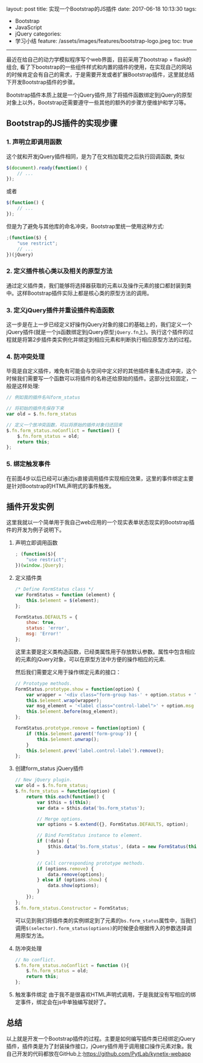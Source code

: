 layout: post
title: 实现一个Bootstrap的JS插件
date: 2017-06-18 10:13:30
tags:
 - Bootstrap
 - JavaScript
 - jQuery
categories:
 - 学习小结
feature: /assets/images/features/bootstrap-logo.jpeg
toc: true
---
最近在给自己的动力学模拟程序写个web界面，目前采用了bootstrap + flask的组合, 看了下bootstrap的一些组件样式和内置的插件的使用，在实现自己的网站的时候肯定会有自己的需求，于是需要开发或者扩展Bootstrap插件，这里就总结下开发Bootstrap插件的步骤。

Bootstrap插件本质上就是一个jQuery插件,除了将插件函数绑定到jQuery的原型对象上以外，Bootstrap还需要遵守一些其他的额外的步骤方便维护和学习等。

<!-- more -->

## Bootstrap的JS插件的实现步骤
### 1. 声明立即调用函数
这个就和开发jQuery插件相同，是为了在文档加载完之后执行回调函数, 类似
``` javascript
$(document).ready(function() {
    // ...
});
```
或者
``` javascript
$(function() {
    // ...
});
```
但是为了避免与其他库的命名冲突，Bootstrap里统一使用这种方式:
``` javascript
;(function($) {
    "use restrict";
    // ...
})(jQuery)
```

### 2. 定义插件核心类以及相关的原型方法
通过定义插件类，我们能够将选择器获取的元素以及操作元素的接口都封装到类中。这样Bootstrap插件实际上都是核心类的原型方法的调用。

### 3. 定义jQuery插件并重设插件构造函数
这一步是在上一步已经定义好操作jQuery对象的接口的基础上的，我们定义一个jQuery插件(就是一个js函数绑定到jQuery原型`jQuery.fn`上)。执行这个插件的过程就是将第2步插件类实例化并绑定到相应元素和判断执行相应原型方法的过程。

### 4. 防冲突处理
毕竟是自定义插件，难免有可能会与空间中定义好的其他插件重名造成冲突，这个时候我们需要写一个函数可以将插件的名称还给原始的插件。这部分比较固定，一般是这样处理:
``` javascript
// 例如我的插件名叫form_status

// 将初始的插件先保存下来
var old = $.fn.form_status

// 定义一个放冲突函数，可以将原始的插件对象归还回来
$.fn.form_status.noConflict = function() {
    $.fn.form_status = old;
    return this;
};
```

### 5. 绑定触发事件
在前面4步以后已经可以通过js直接调用插件实现相应效果，这里的事件绑定主要是针对Bootstrap的HTML声明式的事件触发。

## 插件开发实例
这里我就以一个简单用于我自己web应用的一个现实表单状态现实的Bootstrap插件的开发为例子说明下。

1. 声明立即调用函数
    ``` javascript
    ; (function($){
        "use restrict";
    })(window.jQuery);
    ```

2. 定义插件类
    ``` javascript
    /* Define FormStatus class */
    var FormStatus = function (element) {
        this.$element = $(element);
    };

    FormStatus.DEFAULTS = {
        show: true,
        status: 'error',
        msg: 'Error!'
    };
    ```
    这里主要是定义类构造函数，已经类属性用于存放默认参数。属性中包含相应的元素的jQuery对象，可以在原型方法中方便的操作相应的元素.

    然后我们需要定义用于操作绑定元素的接口：
    ``` javascript
    // Prototype methods.
    FormStatus.prototype.show = function(option) {
        var wrapper = '<div class="form-group has-' + option.status + '"></div>';
        this.$element.wrap(wrapper);
        var msg_element = '<label class="control-label">' + option.msg + '</label>';
        this.$element.before(msg_element);
    };

    FormStatus.prototype.remove = function(option) {
        if (this.$element.parent('form-group')) {
            this.$element.unwrap();
        }
        this.$element.prev('label.control-label').remove();
    };
    ```

3. 创建form_status jQuery插件
    ``` javascript
    // New jQuery plugin.
    var old = $.fn.form_status;
    $.fn.form_status = function(option) {
        return this.each(function() {
            var $this = $(this);
            var data = $this.data('bs.form_status');

            // Merge options.
            var options = $.extend({}, FormStatus.DEFAULTS, option);

            // Bind FormStatus instance to element.
            if (!data) {
                $this.data('bs.form_status', (data = new FormStatus(this)));
            }

            // Call corresponding prototype methods.
            if (options.remove) {
                data.remove(options);
            } else if (options.show) {
                data.show(options);
            }
        });
    };
    $.fn.form_status.Constructor = FormStatus;
    ```
    可以见到我们将插件类的实例绑定到了元素的`bs.form_status`属性中，当我们调用`$(selector).form_status(options)`的时候便会根据传入的参数选择调用原型方法。

4. 防冲突处理
    ``` javascript
    // No conflict.
    $.fn.form_status.noConflict = function (){
        $.fn.form_status = old;
        return this;
    };
    ```

5. 触发事件绑定
    由于我不是很喜欢HTML声明式调用，于是我就没有写相应的绑定事件，绑定会在js中单独编写就好了。


## 总结
以上就是开发一个Bootstrap插件的过程。主要是如何编写插件类已经绑定jQuery插件，插件类是为了封装操作接口，jQuery插件用于调用接口操作元素对象。我自己开发的代码都放在GitHub上:https://github.com/PytLab/kynetix-webapp
